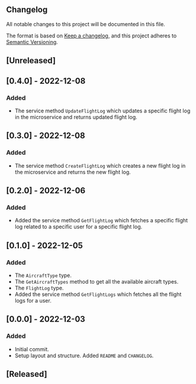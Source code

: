 ## Changelog
All notable changes to this project will be documented in this file.

The format is based on [Keep a changelog](https://keepachangelog.com/en/1.0.0/),
and this project adheres to [Semantic Versioning](https://semver.org/spec/v2.0.0.html).

## [Unreleased]
## [0.4.0] - 2022-12-08
### Added
- The service method `UpdateFlightLog` which updates a specific flight log in
the microservice and returns updated flight log.

## [0.3.0] - 2022-12-08
### Added
- The service method `CreateFlightLog` which creates a new flight log in the
microservice and returns the new flight log.

## [0.2.0] - 2022-12-06
### Added
- Added the service method `GetFlightLog` which fetches a specific flight log
related to a specific user for a specific flight log.

## [0.1.0] - 2022-12-05
### Added
- The `AircraftType` type.
- The `GetAircraftTypes` method to get all the available aircraft types.
- The `FlightLog` type.
- Added the service method `GetFlightLogs` which fetches all the flight logs for
a user.

## [0.0.0] - 2022-12-03
### Added
- Initial commit.
- Setup layout and structure. Added `README` and `CHANGELOG`.

## [Released]
